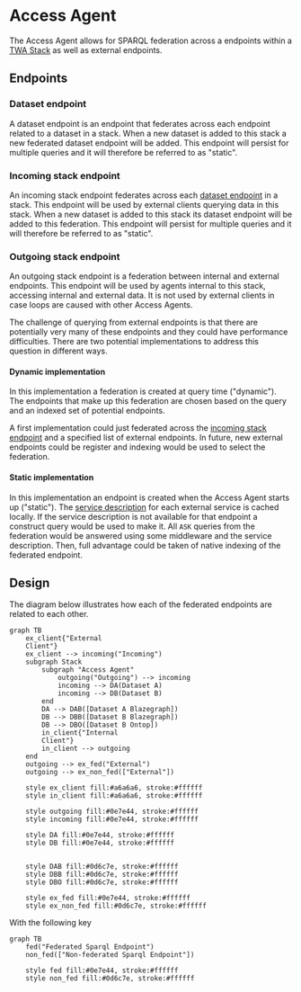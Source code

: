 # Access Agent

The Access Agent allows for SPARQL federation across a endpoints within a [TWA Stack](https://github.com/TheWorldAvatar/stack) as well as external endpoints.

## Endpoints

### Dataset endpoint

A dataset endpoint is an endpoint that federates across each endpoint related to a dataset in a stack.
When a new dataset is added to this stack a new federated dataset endpoint will be added.
This endpoint will persist for multiple queries and it will therefore be referred to as "static".

### Incoming stack endpoint

An incoming stack endpoint federates across each [dataset endpoint](#dataset-endpoint) in a stack.
This endpoint will be used by external clients querying data in this stack.
When a new dataset is added to this stack its dataset endpoint will be added to this federation.
This endpoint will persist for multiple queries and it will therefore be referred to as "static".

### Outgoing stack endpoint

An outgoing stack endpoint is a federation between internal and external endpoints.
This endpoint will be used by agents internal to this stack, accessing internal and external data.
It is not used by external clients in case loops are caused with other Access Agents.

The challenge of querying from external endpoints is that there are potentially very many of these endpoints and they could have performance difficulties.
There are two potential implementations to address this question in different ways.

#### Dynamic implementation

In this implementation a federation is created at query time ("dynamic").
The endpoints that make up this federation are chosen based on the query and an indexed set of potential endpoints.

A first implementation could just federated across the [incoming stack endpoint](#incoming-stack-endpoint) and a specified list of external endpoints.
In future, new external endpoints could be register and indexing would be used to select the federation.

#### Static implementation

In this implementation an endpoint is created when the Access Agent starts up ("static").
The [service description](https://www.w3.org/TR/sparql11-service-description/) for each external service is cached locally.
If the service description is not available for that endpoint a construct query would be used to make it.
All `ASK` queries from the federation would be answered using some middleware and the service description.
Then, full advantage could be taken of native indexing of the federated endpoint.

## Design

The diagram below illustrates how each of the federated endpoints are related to each other.

```mermaid
graph TB
    ex_client{"External
    Client"}
    ex_client --> incoming("Incoming")
    subgraph Stack
        subgraph "Access Agent"
            outgoing("Outgoing") --> incoming
            incoming --> DA(Dataset A)
            incoming --> DB(Dataset B)
        end
        DA --> DAB([Dataset A Blazegraph])
        DB --> DBB([Dataset B Blazegraph])
        DB --> DBO([Dataset B Ontop])
        in_client{"Internal
        Client"}
        in_client --> outgoing
    end
    outgoing --> ex_fed("External")
    outgoing --> ex_non_fed(["External"])

    style ex_client fill:#a6a6a6, stroke:#ffffff
    style in_client fill:#a6a6a6, stroke:#ffffff

    style outgoing fill:#0e7e44, stroke:#ffffff
    style incoming fill:#0e7e44, stroke:#ffffff

    style DA fill:#0e7e44, stroke:#ffffff
    style DB fill:#0e7e44, stroke:#ffffff


    style DAB fill:#0d6c7e, stroke:#ffffff
    style DBB fill:#0d6c7e, stroke:#ffffff
    style DBO fill:#0d6c7e, stroke:#ffffff
    
    style ex_fed fill:#0e7e44, stroke:#ffffff
    style ex_non_fed fill:#0d6c7e, stroke:#ffffff
```

With the following key

```mermaid
graph TB
    fed("Federated Sparql Endpoint")
    non_fed(["Non-federated Sparql Endpoint"])

    style fed fill:#0e7e44, stroke:#ffffff
    style non_fed fill:#0d6c7e, stroke:#ffffff
```
